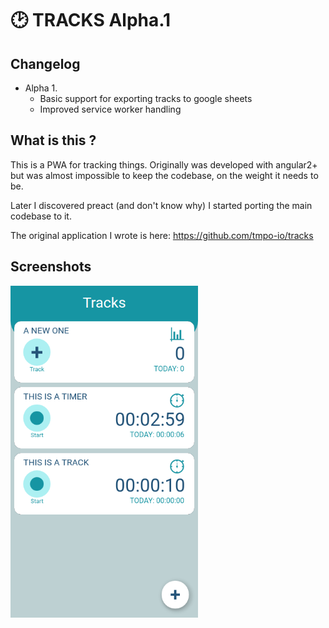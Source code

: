 
# 🕑 TRACKS Alpha.1


## Changelog


+ Alpha 1.
  - Basic support for exporting tracks to google sheets
  - Improved service worker handling


## What is this ?

This is a PWA for tracking things. Originally was developed
with angular2+ but was almost impossible to keep the codebase, 
on the weight it needs to be. 

Later I discovered preact (and don't know why) I started porting
the main codebase to it.

The original application I wrote is here:
https://github.com/tmpo-io/tracks



## Screenshots

<img src="https://raw.githubusercontent.com/jordic/tracks_preact/master/screenshot/screenshot.png" width="300" />

